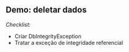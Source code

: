 ## Demo: deletar dados

*Checklist:*
* Criar DbIntegrityException
* Tratar a exceção de integridade referencial
